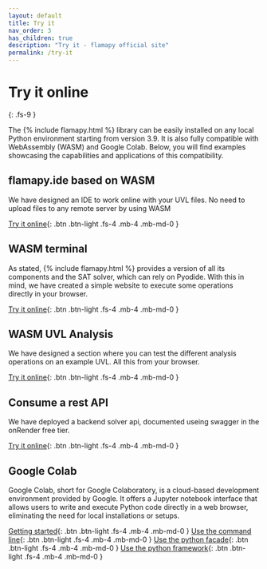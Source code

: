 ```yaml
---
layout: default
title: Try it
nav_order: 3
has_children: true
description: "Try it - flamapy official site"
permalink: /try-it
---
```



# Try it online
{: .fs-9 }

The {% include flamapy.html %} library can be easily installed on any local Python environment starting from version 3.9. It is also fully compatible with WebAssembly (WASM) and Google Colab. Below, you will find examples showcasing the capabilities and applications of this compatibility.

## flamapy.ide based on WASM

We have designed an IDE to work online with your UVL files. No need to upload files to any remote server by using WASM

[Try it online](https://ide.flamapy.org){: .btn  .btn-light  .fs-4 .mb-4 .mb-md-0 }

## WASM terminal

As stated, {% include flamapy.html %} provides a version of all its components and the SAT solver, which can rely on Pyodide. With this in mind, we have created a simple website to execute some operations directly in your browser.

[Try it online]({{site.baseurl}}/try-it/wasm-terminal){: .btn  .btn-light  .fs-4 .mb-4 .mb-md-0 }

## WASM UVL Analysis

We have designed a section where you can test the different analysis operations on an example UVL. All this from your browser.

[Try it online]({{site.baseurl}}/try-it/wasm-uvl-analysis){: .btn  .btn-light  .fs-4 .mb-4 .mb-md-0 }

## Consume a rest API
We have deployed a backend solver api, documented useing swagger in the onRender free tier.

[Try it online](https://flamapy-rest.onrender.com){: .btn  .btn-light  .fs-4 .mb-4 .mb-md-0 }

## Google Colab

Google Colab, short for Google Colaboratory, is a cloud-based development environment provided by Google. It offers a Jupyter notebook interface that allows users to write and execute Python code directly in a web browser, eliminating the need for local installations or setups.

[Getting started](https://colab.research.google.com/drive/1sAZO3JjI5cXe1bz659mNaicgubBd_nYg?usp=sharing){: .btn  .btn-light  .fs-4 .mb-4 .mb-md-0 }
[Use the command line](https://colab.research.google.com/drive/1cuPhIcZW2mcQKz1sSmXQTDanEs6rzQQ2?usp=sharing
){: .btn  .btn-light  .fs-4 .mb-4 .mb-md-0 }
[Use the python facade](https://colab.research.google.com/drive/1-G5W6-Szr9SWFvflqJ8a-P82iwrIJwGU?usp=sharing
){: .btn  .btn-light  .fs-4 .mb-4 .mb-md-0 }
[Use the python framework](https://colab.research.google.com/drive/1p-vp1izbu_I220WOM3S4uqjH1pH83e_Y?usp=sharing
){: .btn  .btn-light  .fs-4 .mb-4 .mb-md-0 }
